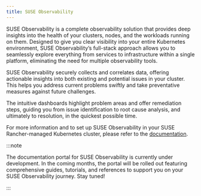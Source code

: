 ```yaml
---
title: SUSE Observability
---
```


<head>
  <link rel="canonical" href="https://ranchermanager.docs.rancher.com/integrations-in-rancher/suse-observability"/>
</head>

SUSE Observability is a complete observability solution that provides deep insights into the health of your clusters, nodes, and the workloads running on them. Designed to give you clear visibility into your entire Kubernetes environment, SUSE Observability’s full-stack approach allows you to seamlessly explore everything from services to infrastructure within a single platform, eliminating the need for multiple observability tools.

SUSE Observability securely collects and correlates data, offering actionable insights into both existing and potential issues in your cluster. This helps you address current problems swiftly and take preventative measures against future challenges.

The intuitive dashboards highlight problem areas and offer remediation steps, guiding you from issue identification to root cause analysis, and ultimately to resolution, in the quickest possible time.

For more information and to set up SUSE Observability in your SUSE Rancher-managed Kubernetes cluster, please refer to the [documentation](https://docs.stackstate.com/).

:::note 

The documentation portal for SUSE Observability is currently under development. In the coming months, the portal will be rolled out featuring comprehensive guides, tutorials, and references to support you on your SUSE Observability journey. Stay tuned!

:::

